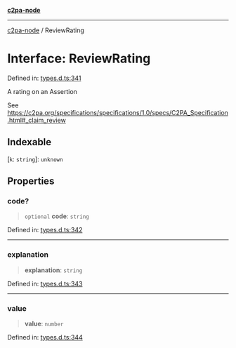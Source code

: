 [**c2pa-node**](../README.md)

***

[c2pa-node](../README.md) / ReviewRating

# Interface: ReviewRating

Defined in: [types.d.ts:341](https://github.com/contentauth/c2pa-node-v2/blob/89b34f9846b48a2d62e217587555c0cf0305136a/js-src/types.d.ts#L341)

A rating on an Assertion

See <https://c2pa.org/specifications/specifications/1.0/specs/C2PA_Specification.html#_claim_review>

## Indexable

\[`k`: `string`\]: `unknown`

## Properties

### code?

> `optional` **code**: `string`

Defined in: [types.d.ts:342](https://github.com/contentauth/c2pa-node-v2/blob/89b34f9846b48a2d62e217587555c0cf0305136a/js-src/types.d.ts#L342)

***

### explanation

> **explanation**: `string`

Defined in: [types.d.ts:343](https://github.com/contentauth/c2pa-node-v2/blob/89b34f9846b48a2d62e217587555c0cf0305136a/js-src/types.d.ts#L343)

***

### value

> **value**: `number`

Defined in: [types.d.ts:344](https://github.com/contentauth/c2pa-node-v2/blob/89b34f9846b48a2d62e217587555c0cf0305136a/js-src/types.d.ts#L344)
